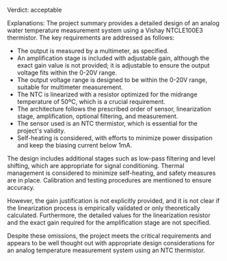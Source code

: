 Verdict: acceptable

Explanations: 
The project summary provides a detailed design of an analog water temperature measurement system using a Vishay NTCLE100E3 thermistor. The key requirements are addressed as follows:

- The output is measured by a multimeter, as specified.
- An amplification stage is included with adjustable gain, although the exact gain value is not provided; it is adjustable to ensure the output voltage fits within the 0-20V range.
- The output voltage range is designed to be within the 0-20V range, suitable for multimeter measurement.
- The NTC is linearized with a resistor optimized for the midrange temperature of 50ºC, which is a crucial requirement.
- The architecture follows the prescribed order of sensor, linearization stage, amplification, optional filtering, and measurement.
- The sensor used is an NTC thermistor, which is essential for the project's validity.
- Self-heating is considered, with efforts to minimize power dissipation and keep the biasing current below 1mA.

The design includes additional stages such as low-pass filtering and level shifting, which are appropriate for signal conditioning. Thermal management is considered to minimize self-heating, and safety measures are in place. Calibration and testing procedures are mentioned to ensure accuracy.

However, the gain justification is not explicitly provided, and it is not clear if the linearization process is empirically validated or only theoretically calculated. Furthermore, the detailed values for the linearization resistor and the exact gain required for the amplification stage are not specified.

Despite these omissions, the project meets the critical requirements and appears to be well thought out with appropriate design considerations for an analog temperature measurement system using an NTC thermistor.